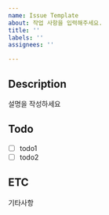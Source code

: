 ```yaml
---
name: Issue Template
about: 작업 사항을 입력해주세요.
title: ''
labels: ''
assignees: ''

---
```


## Description
설명을 작성하세요

## Todo
- [ ] todo1
- [ ] todo2

## ETC
기타사항
